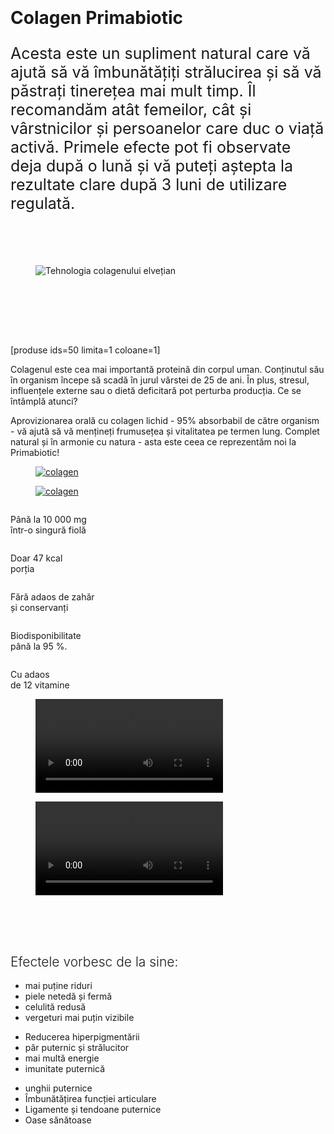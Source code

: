 <!-- wp:image {"align":"wide","id":4602,"sizeSlug":"full","linkDestination":"custom","className":"main-desktop-banner"} -->
<figure class="wp-block-image alignwide size-full main-desktop-banner"><a href="https://primabiotic.de/produkt/primabiotic-collagen-x30/"><img src="https://primabiotic.de/wp-content/uploads/2023/02/banner-1280x550_collagen.png" alt="" class="wp-image-4602"/></a></figure>
<!-- /wp:image -->

<!-- wp:image {"align":"wide","id":4604,"sizeSlug":"full","linkDestination":"custom","className":"main-mobile-banner"} -->
<figure class="wp-block-image alignwide size-full main-mobile-banner"><a href="https://primabiotic.de/produkt/primabiotic-collagen-x30/"><img src="https://primabiotic.de/wp-content/uploads/2023/02/banner-686x556_collagen.png" alt="" class="wp-image-4604"/></a></figure>
<!-- /wp:image -->

<!-- wp:columns {"align":"wide","className":"second-main-section"} -->
<div class="wp-block-columns alignwide second-main-section"><!-- wp:column {"width":"60%"} -->
<div class="wp-block-column" style="flex-basis:60%"><!-- wp:heading {"level":1} -->
<h1>Colagen Primabiotic</h1>
<!-- /wp:heading -->

<!-- wp:paragraph {"style":{"typography":{"fontSize":"25px"}}} -->
<p style="font-size:25px">Acesta este un supliment natural care vă ajută să vă îmbunătățiți strălucirea și să vă păstrați tinerețea mai mult timp. Îl recomandăm atât femeilor, cât și vârstnicilor și persoanelor care duc o viață activă. 
Primele efecte pot fi observate deja după o lună și vă puteți aștepta la rezultate clare după 3 luni de utilizare regulată.</p>
<!-- /wp:paragraph -->

<!-- wp:spacer {"height":"45px"} -->
<div style="height:45px" aria-hidden="true" class="wp-block-spacer"></div>
<!-- /wp:spacer -->

<!-- wp:image {"align":"center","id":1735,"sizeSlug":"full","linkDestination":"none"} -->
<figure class="wp-block-image aligncenter size-full"><img src="https://primabiotic.de/wp-content/uploads/2022/12/collagen-technology-swiss.png" alt="Tehnologia colagenului elvețian" class="wp-image-1735"/></figure>
<!-- /wp:image -->

<!-- wp:spacer {"height":"45px"} -->
<div style="height:45px" aria-hidden="true" class="wp-block-spacer"></div>
<!-- /wp:spacer --></div>
<!-- /wp:column -->

<!-- wp:column {"width":"40%"} -->
<div class="wp-block-column" style="flex-basis:40%"><!-- wp:spacer {"height":"37px"} -->
<div style="height:37px" aria-hidden="true" class="wp-block-spacer"></div>
<!-- /wp:spacer -->

<!-- wp:shortcode -->
[produse ids=50 limita=1 coloane=1]
<!-- /wp:shortcode --></div>
<!-- /wp:column --></div>
<!-- /wp:columns -->

<!-- wp:paragraph {"fontSize":"medium"} -->
<p class="has-medium-font-size">Colagenul este cea mai importantă proteină din corpul uman. Conținutul său în organism începe să scadă în jurul vârstei de 25 de ani. În plus, stresul, influențele externe
sau o dietă deficitară pot perturba producția. Ce se întâmplă atunci? </p>
<!-- /wp:paragraph -->

<!-- wp:paragraph {"fontSize":"medium"} -->
<p class="has-medium-font-size">Aprovizionarea orală cu colagen lichid - 95% absorbabil de către organism -
vă ajută să vă mențineți frumusețea și vitalitatea pe termen lung. Complet natural
și în armonie cu natura - asta este ceea ce reprezentăm noi la Primabiotic!</p>
<!-- /wp:paragraph -->

<!-- wp:columns -->
<div class="wp-block-columns"><!-- wp:column -->
<div class="wp-block-column"><!-- wp:image {"id":5221,"sizeSlug":"full","linkDestination":"custom","className":"main-desktop-banner"} -->
<figure class="wp-block-image size-full main-desktop-banner"><a href="https://primabiotic.de/produkt/primabiotic-collagen-60-flaschchen-zum-valentinstag-2023-mega-angebot/"><img src="https://primabiotic.de/wp-content/uploads/2023/02/primabiotic-d.jpg" alt="colagen" class="wp-image-5221"/></a></figure>
<!-- /wp:image --></div>
<!-- /wp:column --></div>
<!-- /wp:columns -->

<!-- wp:columns -->
<div class="wp-block-columns"><!-- wp:column -->
<div class="wp-block-column"><!-- wp:image {"id":5222,"sizeSlug":"large","linkDestination":"custom","className":"main-mobile-banner"} -->
<figure class="wp-block-image size-large main-mobile-banner"><a href="https://primabiotic.de/produkt/primabiotic-collagen-60-flaschchen-zum-valentinstag-2023-mega-angebot/"><img src="https://primabiotic.de/wp-content/uploads/2023/02/primabiotic-m-1024x833.jpg" alt="colagen" class="wp-image-5222"/></a></figure>
<!-- /wp:image --></div>
<!-- /wp:column --></div>
<!-- /wp:columns -->

<!-- wp:columns -->
<div class="wp-block-columns"><!-- wp:column -->
<div class="wp-block-column"><!-- wp:image {"align":"center","id":1746,"sizeSlug":"full","linkDestination":"none"} -->
<figure class="wp-block-image aligncenter size-full"><img src="https://primabiotic.de/wp-content/uploads/2022/12/ico1.png" alt="" class="wp-image-1746"/></figure>
<!-- /wp:image -->

<!-- wp:paragraph {"align":"center"} -->
<p class="has-text-align-center">Până la 10 000 mg <br>într-o singură fiolă</p>
<!-- /wp:paragraph --></div>
<!-- /wp:column -->

<!-- wp:column -->
<div class="wp-block-column"><!-- wp:image {"align":"center","id":1745,"sizeSlug":"full","linkDestination":"none"} -->
<figure class="wp-block-image aligncenter size-full"><img src="https://primabiotic.de/wp-content/uploads/2022/12/ico2.png" alt="" class="wp-image-1745"/></figure>
<!-- /wp:image -->

<!-- wp:paragraph {"align":"center"} -->
<p class="has-text-align-center">Doar 47 kcal <br> porția</p>
<!-- /wp:paragraph --></div>
<!-- /wp:column -->

<!-- wp:column -->
<div class="wp-block-column"><!-- wp:image {"align":"center","id":1760,"sizeSlug":"full","linkDestination":"none"} -->
<figure class="wp-block-image aligncenter size-full"><img src="https://primabiotic.de/wp-content/uploads/2022/12/ico5.png" alt="" class="wp-image-1760"/></figure>
<!-- /wp:image -->

<!-- wp:paragraph {"align":"center"} -->
<p class="has-text-align-center">Fără adaos de zahăr <br>și conservanți</p>
<!-- /wp:paragraph --></div>
<!-- /wp:column -->

<!-- wp:column -->
<div class="wp-block-column"><!-- wp:image {"align":"center","id":1756,"sizeSlug":"full","linkDestination":"none"} -->
<figure class="wp-block-image aligncenter size-full"><img src="https://primabiotic.de/wp-content/uploads/2022/12/ico4.png" alt="" class="wp-image-1756"/></figure>
<!-- /wp:image -->

<!-- wp:paragraph {"align":"center"} -->
<p class="has-text-align-center">Biodisponibilitate <br>până la 95 %.</p>
<!-- /wp:paragraph --></div>
<!-- /wp:column -->

<!-- wp:column -->
<div class="wp-block-column"><!-- wp:image {"align":"center","id":1761,"sizeSlug":"full","linkDestination":"none"} -->
<figure class="wp-block-image aligncenter size-full"><img src="https://primabiotic.de/wp-content/uploads/2022/12/ico6.png" alt="" class="wp-image-1761"/></figure>
<!-- /wp:image -->

<!-- wp:paragraph {"align":"center"} -->
<p class="has-text-align-center">Cu adaos <br>de 12 vitamine</p>
<!-- /wp:paragraph --></div>
<!-- /wp:column --></div>
<!-- /wp:columns -->

<!-- wp:columns -->
<div class="wp-block-columns"><!-- wp:column -->
<div class="wp-block-column"><!-- wp:video {"id":5189} -->
<figure class="wp-block-video"><video autoplay controls loop src="https://primabiotic.de/wp-content/uploads/2023/02/Primabiotic-niemiecki-kwadrat.mp4"></video></figure>
<!-- /wp:video --></div>
<!-- /wp:column -->

<!-- wp:column -->
<div class="wp-block-column"><!-- wp:video {"id":5192} -->
<figure class="wp-block-video"><video autoplay controls loop src="https://primabiotic.de/wp-content/uploads/2023/02/Prinabiotic-produktowy-kwadrat-niemiecki.mp4"></video></figure>
<!-- /wp:video --></div>
<!-- /wp:column --></div>
<!-- /wp:columns -->

<!-- wp:spacer {"height":"50px"} -->
<div style="height:50px" aria-hidden="true" class="wp-block-spacer"></div>
<!-- /wp:spacer -->

<!-- wp:heading {"textAlign":"center","style":{"typography":{"fontStyle":"normal","fontWeight":"300"}}} -->
<h2 class="has-text-align-center" style="font-style:normal;font-weight:300">Efectele vorbesc de la sine:</h2>
<!-- /wp:heading -->

<!-- wp:columns -->
<div class="wp-block-columns"><!-- wp:column {"fontSize":"medium"} -->
<div class="wp-block-column has-medium-font-size"><!-- wp:list -->
<ul><!-- wp:list-item -->
<li>mai puține riduri</li>
<!-- /wp:list-item -->

<!-- wp:list-item -->
<li>piele netedă și fermă</li>
<!-- /wp:list-item -->

<!-- wp:list-item -->
<li>celulită redusă</li>
<!-- /wp:list-item -->

<!-- wp:list-item -->
<li>vergeturi mai puțin vizibile</li>
<!-- /wp:list-item --></ul>
<!-- /wp:list --></div>
<!-- /wp:column -->

<!-- wp:column {"fontSize":"medium"} -->
<div class="wp-block-column has-medium-font-size"><!-- wp:list -->
<ul><!-- wp:list-item -->
<li>Reducerea hiperpigmentării</li>
<!-- /wp:list-item -->

<!-- wp:list-item -->
<li>păr puternic și strălucitor</li>
<!-- /wp:list-item -->

<!-- wp:list-item -->
<li>mai multă energie</li>
<!-- /wp:list-item -->

<!-- wp:list-item -->
<li>imunitate puternică</li>
<!-- /wp:list-item --></ul>
<!-- /wp:list --></div>
<!-- /wp:column -->

<!-- wp:column {"fontSize":"medium"} -->
<div class="wp-block-column has-medium-font-size"><!-- wp:list -->
<ul><!-- wp:list-item -->
<li>unghii puternice</li>
<!-- /wp:list-item -->

<!-- wp:list-item -->
<li>Îmbunătățirea funcției articulare</li>
<!-- /wp:list-item -->

<!-- wp:list-item -->
<li>Ligamente și tendoane puternice</li>
<!-- /wp:list-item -->

<!-- wp:list-item -->
<li>Oase sănătoase</li>
<!-- /wp:list-item --></ul>
<!-- /wp:list --></div>
<!-- /wp:column --></div>
<!-- /wp:columns -->

<!-- wp:image {"align":"wide","id":5163,"sizeSlug":"full","linkDestination":"custom","className":"last-main-img-desktop"} -->
<figure class="wp-block-image alignwide size-full last-main-img-desktop"><img src="https://primabiotic.de/wp-content/uploads/2023/02/banner-collagen-na-kamieniu.jpg" alt="" class="wp-image-5163"/></figure>
<!-- /wp:image -->

<!-- wp:image {"align":"wide","id":1945,"sizeSlug":"full","linkDestination":"custom","className":"last-main-img-mobile"} -->
<figure class="wp-block-image alignwide size-full last-main-img-mobile"><a href="https://primabiotic.de/produkt/primabiotic-collagen-x30/"><img src="https://primabiotic.de/wp-content/uploads/2022/12/banner-686x1029-2.jpg" alt="" class="wp-image-1945"/></a></figure>
<!-- /wp:image -->
